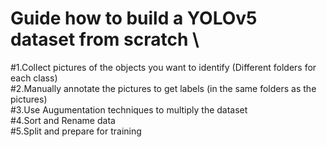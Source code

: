 # Guide how to build a YOLOv5 dataset from scratch \
#1.Collect pictures of the objects you want to identify (Different folders for each class) \
#2.Manually annotate the pictures to get labels (in the same folders as the pictures) \
#3.Use Augumentation techniques to multiply the dataset \
#4.Sort and Rename data \
#5.Split and prepare for training 
